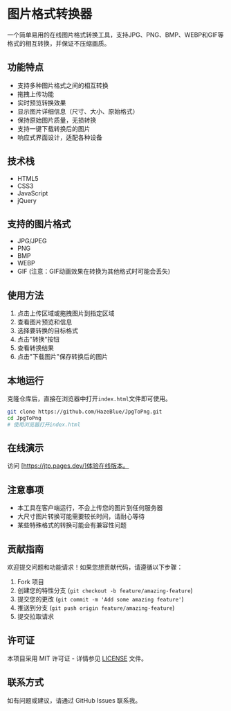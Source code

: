 # 图片格式转换器

一个简单易用的在线图片格式转换工具，支持JPG、PNG、BMP、WEBP和GIF等格式的相互转换，并保证不压缩画质。

## 功能特点

- 支持多种图片格式之间的相互转换
- 拖拽上传功能
- 实时预览转换效果
- 显示图片详细信息（尺寸、大小、原始格式）
- 保持原始图片质量，无损转换
- 支持一键下载转换后的图片
- 响应式界面设计，适配各种设备

## 技术栈

- HTML5
- CSS3
- JavaScript
- jQuery

## 支持的图片格式

- JPG/JPEG
- PNG
- BMP
- WEBP
- GIF (注意：GIF动画效果在转换为其他格式时可能会丢失)

## 使用方法

1. 点击上传区域或拖拽图片到指定区域
2. 查看图片预览和信息
3. 选择要转换的目标格式
4. 点击"转换"按钮
5. 查看转换结果
6. 点击"下载图片"保存转换后的图片

## 本地运行

克隆仓库后，直接在浏览器中打开`index.html`文件即可使用。

```bash
git clone https://github.com/HazeBlue/JpgToPng.git
cd JpgToPng
# 使用浏览器打开index.html
```

## 在线演示

访问 [https://jtp.pages.dev/]体验在线版本。

## 注意事项

- 本工具在客户端运行，不会上传您的图片到任何服务器
- 大尺寸图片转换可能需要较长时间，请耐心等待
- 某些特殊格式的转换可能会有兼容性问题

## 贡献指南

欢迎提交问题和功能请求！如果您想贡献代码，请遵循以下步骤：

1. Fork 项目
2. 创建您的特性分支 (`git checkout -b feature/amazing-feature`)
3. 提交您的更改 (`git commit -m 'Add some amazing feature'`)
4. 推送到分支 (`git push origin feature/amazing-feature`)
5. 提交拉取请求

## 许可证

本项目采用 MIT 许可证 - 详情参见 [LICENSE](LICENSE) 文件。

## 联系方式

如有问题或建议，请通过 GitHub Issues 联系我。

